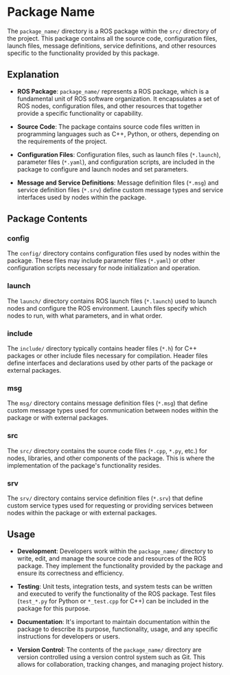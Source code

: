 # Package Name

The `package_name/` directory is a ROS package within the `src/` directory of the project. This package contains all the source code, configuration files, launch files, message definitions, service definitions, and other resources specific to the functionality provided by this package.

## Explanation

- **ROS Package**: `package_name/` represents a ROS package, which is a fundamental unit of ROS software organization. It encapsulates a set of ROS nodes, configuration files, and other resources that together provide a specific functionality or capability.

- **Source Code**: The package contains source code files written in programming languages such as C++, Python, or others, depending on the requirements of the project.

- **Configuration Files**: Configuration files, such as launch files (`*.launch`), parameter files (`*.yaml`), and configuration scripts, are included in the package to configure and launch nodes and set parameters.

- **Message and Service Definitions**: Message definition files (`*.msg`) and service definition files (`*.srv`) define custom message types and service interfaces used by nodes within the package.

## Package Contents

### config

The `config/` directory contains configuration files used by nodes within the package. These files may include parameter files (`*.yaml`) or other configuration scripts necessary for node initialization and operation.

### launch

The `launch/` directory contains ROS launch files (`*.launch`) used to launch nodes and configure the ROS environment. Launch files specify which nodes to run, with what parameters, and in what order.

### include

The `include/` directory typically contains header files (`*.h`) for C++ packages or other include files necessary for compilation. Header files define interfaces and declarations used by other parts of the package or external packages.

### msg

The `msg/` directory contains message definition files (`*.msg`) that define custom message types used for communication between nodes within the package or with external packages.

### src

The `src/` directory contains the source code files (`*.cpp`, `*.py`, etc.) for nodes, libraries, and other components of the package. This is where the implementation of the package's functionality resides.

### srv

The `srv/` directory contains service definition files (`*.srv`) that define custom service types used for requesting or providing services between nodes within the package or with external packages.

## Usage

- **Development**: Developers work within the `package_name/` directory to write, edit, and manage the source code and resources of the ROS package. They implement the functionality provided by the package and ensure its correctness and efficiency.

- **Testing**: Unit tests, integration tests, and system tests can be written and executed to verify the functionality of the ROS package. Test files (`test_*.py` for Python or `*_test.cpp` for C++) can be included in the package for this purpose.

- **Documentation**: It's important to maintain documentation within the package to describe its purpose, functionality, usage, and any specific instructions for developers or users.

- **Version Control**: The contents of the `package_name/` directory are version controlled using a version control system such as Git. This allows for collaboration, tracking changes, and managing project history.

